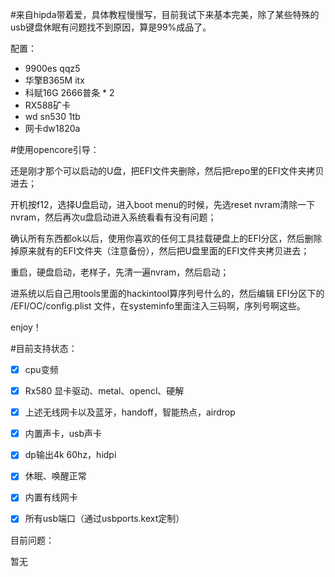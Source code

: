  #来自hipda带着爱，具体教程慢慢写，目前我试下来基本完美，除了某些特殊的usb键盘休眠有问题找不到原因，算是99%成品了。
 
 配置：
 
 - 9900es qqz5
 - 华擎B365M itx
 - 科赋16G 2666普条 * 2
 - RX588矿卡
 - wd sn530 1tb
 - 网卡dw1820a
 
#使用opencore引导：

还是刚才那个可以启动的U盘，把EFI文件夹删除，然后把repo里的EFI文件夹拷贝进去；

开机按f12，选择U盘启动，进入boot menu的时候，先选reset nvram清除一下nvram，然后再次u盘启动进入系统看看有没有问题；

确认所有东西都ok以后，使用你喜欢的任何工具挂载硬盘上的EFI分区，然后删除掉原来就有的EFI文件夹（注意备份），然后把U盘里面的EFI文件夹拷贝进去；

重启，硬盘启动，老样子，先清一遍nvram，然后启动；

进系统以后自己用tools里面的hackintool算序列号什么的，然后编辑 EFI分区下的 /EFI/OC/config.plist 文件，在systeminfo里面注入三码啊，序列号啊这些。

enjoy！

#目前支持状态：

- [x] cpu变频

- [x] Rx580 显卡驱动、metal、opencl、硬解

- [x] 上述无线网卡以及蓝牙，handoff，智能热点，airdrop

- [x] 内置声卡，usb声卡

- [x] dp输出4k 60hz，hidpi

- [x] 休眠、唤醒正常

- [x] 内置有线网卡

- [x] 所有usb端口（通过usbports.kext定制）



目前问题：

暂无
